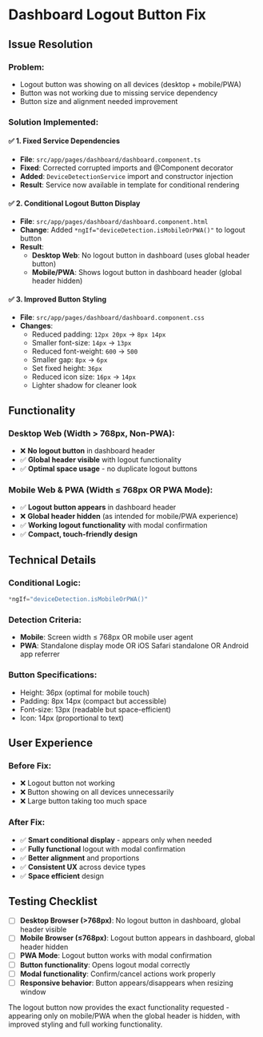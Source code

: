 # Dashboard Logout Button Fix

## Issue Resolution

### Problem:
- Logout button was showing on all devices (desktop + mobile/PWA)
- Button was not working due to missing service dependency
- Button size and alignment needed improvement

### Solution Implemented:

#### ✅ **1. Fixed Service Dependencies**
- **File**: `src/app/pages/dashboard/dashboard.component.ts`
- **Fixed**: Corrected corrupted imports and @Component decorator
- **Added**: `DeviceDetectionService` import and constructor injection
- **Result**: Service now available in template for conditional rendering

#### ✅ **2. Conditional Logout Button Display**
- **File**: `src/app/pages/dashboard/dashboard.component.html` 
- **Change**: Added `*ngIf="deviceDetection.isMobileOrPWA()"` to logout button
- **Result**: 
  - **Desktop Web**: No logout button in dashboard (uses global header button)
  - **Mobile/PWA**: Shows logout button in dashboard header (global header hidden)

#### ✅ **3. Improved Button Styling**
- **File**: `src/app/pages/dashboard/dashboard.component.css`
- **Changes**:
  - Reduced padding: `12px 20px` → `8px 14px`
  - Smaller font-size: `14px` → `13px`
  - Reduced font-weight: `600` → `500`
  - Smaller gap: `8px` → `6px`
  - Set fixed height: `36px`
  - Reduced icon size: `16px` → `14px`
  - Lighter shadow for cleaner look

## Functionality

### Desktop Web (Width > 768px, Non-PWA):
- ❌ **No logout button** in dashboard header
- ✅ **Global header visible** with logout functionality
- ✅ **Optimal space usage** - no duplicate logout buttons

### Mobile Web & PWA (Width ≤ 768px OR PWA Mode):
- ✅ **Logout button appears** in dashboard header
- ❌ **Global header hidden** (as intended for mobile/PWA experience)
- ✅ **Working logout functionality** with modal confirmation
- ✅ **Compact, touch-friendly design**

## Technical Details

### Conditional Logic:
```typescript
*ngIf="deviceDetection.isMobileOrPWA()"
```

### Detection Criteria:
- **Mobile**: Screen width ≤ 768px OR mobile user agent
- **PWA**: Standalone display mode OR iOS Safari standalone OR Android app referrer

### Button Specifications:
- Height: 36px (optimal for mobile touch)
- Padding: 8px 14px (compact but accessible)
- Font-size: 13px (readable but space-efficient)
- Icon: 14px (proportional to text)

## User Experience

### Before Fix:
- ❌ Logout button not working
- ❌ Button showing on all devices unnecessarily
- ❌ Large button taking too much space

### After Fix:
- ✅ **Smart conditional display** - appears only when needed
- ✅ **Fully functional** logout with modal confirmation
- ✅ **Better alignment** and proportions
- ✅ **Consistent UX** across device types
- ✅ **Space efficient** design

## Testing Checklist

- [ ] **Desktop Browser (>768px)**: No logout button in dashboard, global header visible
- [ ] **Mobile Browser (≤768px)**: Logout button appears in dashboard, global header hidden  
- [ ] **PWA Mode**: Logout button works with modal confirmation
- [ ] **Button functionality**: Opens logout modal correctly
- [ ] **Modal functionality**: Confirm/cancel actions work properly
- [ ] **Responsive behavior**: Button appears/disappears when resizing window

The logout button now provides the exact functionality requested - appearing only on mobile/PWA when the global header is hidden, with improved styling and full working functionality.
